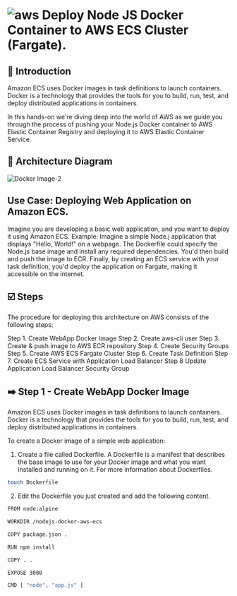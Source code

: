 # ![aws](https://github.com/julien-muke/Search-Engine-Website-using-AWS/assets/110755734/01cd6124-8014-4baa-a5fe-bd227844d263)     Deploy Node JS Docker Container to AWS ECS Cluster (Fargate).


## <a name="introduction">🤖 Introduction</a>

Amazon ECS uses Docker images in task definitions to launch containers. Docker is a technology that provides the tools for you to build, run, test, and deploy distributed applications in containers.

In this hands-on we're diving deep into the world of AWS as we guide you through the process of pushing your Node.js Docker container to AWS Elastic Container Registry and deploying it to AWS Elastic Container Service.


## <a name="design">📐 Architecture Diagram</a>

![Docker Image-2](https://github.com/julien-muke/nodejs-docker-aws-ecs/assets/110755734/121e371a-3b6f-4a7c-a20d-34a05b2af90a)


## Use Case: Deploying Web Application on Amazon ECS.

Imagine you are developing a basic web application, and you want to deploy it using Amazon ECS. Example: Imagine a simple Node.j  application that displays "Hello, World!" on a webpage. The Dockerfile could specify the Node.js base image and install any required dependencies. You'd then build and push the image to ECR. Finally, by creating an ECS service with your task definition, you'd deploy the application on Fargate, making it accessible on the internet.


## <a name="steps">☑️ Steps</a>

The procedure for deploying this architecture on AWS consists of the following steps:

Step 1. Create WebApp Docker Image
Step 2. Create aws-cli user
Step 3. Create & push image to AWS ECR repository
Step 4. Create Security Groups
Step 5. Create AWS ECS Fargate Cluster
Step 6. Create Task Definition
Step 7. Create ECS Service with Application Load Balancer
Step 8 Update Application Load Balancer Security Group


## ➡️ Step 1 - Create WebApp Docker Image

Amazon ECS uses Docker images in task definitions to launch containers. Docker is a technology that provides the tools for you to build, run, test, and deploy distributed applications in containers. 

To create a Docker image of a simple web application:

1. Create a file called Dockerfile. A Dockerfile is a manifest that describes the base image to use for your Docker image and what you want installed and running on it. For more information about Dockerfiles.

```bash
touch Dockerfile
```

2. Edit the Dockerfile you just created and add the following content.

```bash
FROM node:alpine

WORKDIR /nodejs-docker-aws-ecs

COPY package.json .

RUN npm install

COPY . .

EXPOSE 3000

CMD [ "node", "app.js" ]
```

